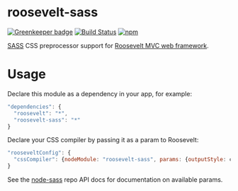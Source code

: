 roosevelt-sass
===

[![Greenkeeper badge](https://badges.greenkeeper.io/rooseveltframework/roosevelt-sass.svg)](https://greenkeeper.io/)
[![Build Status](https://travis-ci.org/rooseveltframework/roosevelt-sass.svg?branch=master)](https://travis-ci.org/rooseveltframework/roosevelt-sass) [![npm](https://img.shields.io/npm/v/roosevelt-sass.svg)](https://www.npmjs.com/package/roosevelt-sass)

[SASS](http://sass-lang.com/) CSS preprocessor support for [Roosevelt MVC web framework](https://github.com/rooseveltframework/roosevelt).

Usage
===

Declare this module as a dependency in your app, for example:

```js
"dependencies": {
  "roosevelt": "*",
  "roosevelt-sass": "*"
}
```

Declare your CSS compiler by passing it as a param to Roosevelt:

```js
"rooseveltConfig": {
  "cssCompiler": {nodeModule: "roosevelt-sass", params: {outputStyle: compressed}}
}
```

See the [node-sass](https://github.com/sass/node-sass#options) repo API docs for documentation on available params.
